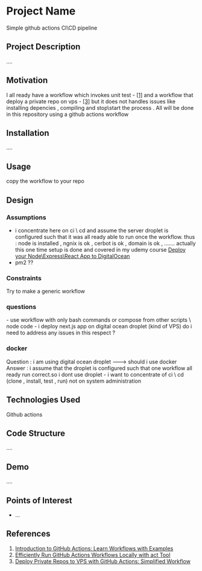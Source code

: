 <h1>Project Name</h1>
Simple github actions CI\CD pipeline



<h2>Project Description</h2>
....

<h2>Motivation</h2>
I all ready have a workflow which invokes unit test - <a href='#ref1'>[1]</a> and a workflow that deploy a private repo on vps - <a href='#ref3'>[3]</a> but it does not handles issues like installing depencies , compiling and stop\start the process . All will be done in this repository using a github actions workflow

<h2>Installation</h2>
....


<h2>Usage</h2>
copy the workflow to your repo


<h2>Design</h2>

<h3>Assumptions</h3>
<ul>
<li>i concentrate here on ci \ cd and assume the server droplet is configured such that it was all ready able to run once the workflow. thus : node is installed , ngnix is ok , cerbot is ok , domain is ok , ....... actually this one time setup is done and covered in my udemy course <a href='https://www.udemy.com/course/deploy-your-node-express-app-to-the-cloud/'>Deploy your Node\Express\React App to DigitalOcean</a></li>
<li>pm2 ??</li>
</ul>

<h3>Constraints</h3>
Try to make a generic workflow

<h3>questions</h3>
- use workflow with only bash commands or compose from other scripts \ node code
- i deploy next.js app on digital ocean droplet (kind of VPS) do i need to address any issues in this respect ?

<h3>docker</h3>
Question : i am using digital ocean droplet ---> should i use docker
Answer : i assume that the droplet is configured such that one workflow all ready run correct.so i dont use droplet - i want to concentrate of ci \ cd (clone , install, test , run) not on system administration 

<h2>Technologies Used</h2>
Github actions

<h2>Code Structure</h2>
....

<h2>Demo</h2>
....

<h2>Points of Interest</h2>
<ul>
    <li>...</li>
   
</ul>

<h2>References</h2>
<ol>
    <li id='ref1'><a href='https://youtu.be/x239z6DdE0A'>Introduction to GitHub Actions: Learn Workflows with Examples</a></li>
   <li><a href='https://youtu.be/Mir-uLSQmwA'> Efficiently Run GitHub Actions Workflows Locally with act Tool </a></li>
   <li id='ref3'><a href='https://youtu.be/Aj8vqPHzDos'>Deploy Private Repos to VPS with GitHub Actions: Simplified Workflow</a></li>
</ol>

